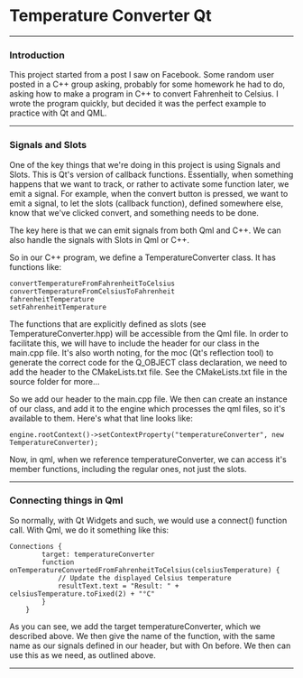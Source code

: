 # Temperature Converter Qt

---

### Introduction

This project started from a post I saw on Facebook. Some random user posted 
in a C++ group asking, probably for some homework he had to do, asking how 
to make a program in C++ to convert Fahrenheit to Celsius. I wrote the program
quickly, but decided it was the perfect example to practice with Qt and QML.

---

### Signals and Slots

One of the key things that we're doing in this project is using Signals and 
Slots. This is Qt's version of callback functions. Essentially, when something
happens that we want to track, or rather to activate some function later, we 
emit a signal. For example, when the convert button is pressed, we want to emit
a signal, to let the slots (callback function), defined somewhere else, know that 
we've clicked convert, and something needs to be done.

The key here is that we can emit signals from both Qml and C++. We can also handle 
the signals with Slots in Qml or C++. 

So in our C++ program, we define a TemperatureConverter class. It has functions 
like:
	
	convertTemperatureFromFahrenheitToCelsius
	convertTemperatureFromCelsiusToFahrenheit
	fahrenheitTemperature
	setFahrenheitTemperature

The functions that are explicitly defined as slots (see TemperatureConverter.hpp) 
will be accessible from the Qml file. In order to facilitate this, we will have 
to include the header for our class in the main.cpp file. It's also worth noting, 
for the moc (Qt's reflection tool) to generate the correct code for the Q_OBJECT
class declaration, we need to add the header to the CMakeLists.txt file. See the 
CMakeLists.txt file in the source folder for more...

So we add our header to the main.cpp file. We then can create an instance of our
class, and add it to the engine which processes the qml files, so it's available 
to them. Here's what that line looks like:

	engine.rootContext()->setContextProperty("temperatureConverter", new TemperatureConverter);

Now, in qml, when we reference temperatureConverter, we can access it's member 
functions, including the regular ones, not just the slots. 

---

### Connecting things in Qml

So normally, with Qt Widgets and such, we would use a connect() function call. 
With Qml, we do it something like this:

	Connections {
        	target: temperatureConverter
        	function onTemperatureConvertedFromFahrenheitToCelsius(celsiusTemperature) {
            	// Update the displayed Celsius temperature
            	resultText.text = "Result: " + celsiusTemperature.toFixed(2) + "°C"
        	}
    	}	

As you can see, we add the target temperatureConverter, which we described above. We then give the name
of the function, with the same name as our signals defined in our header, but with On before. We then can
use this as we need, as outlined above.


---






 

